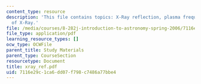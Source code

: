 ```yaml
---
content_type: resource
description: 'This file contains topics: X-Ray reflection, plasma frequency and frequency
  of X-Ray.'
file: /media/courses/8-282j-introduction-to-astronomy-spring-2006/7116e29c1ca6dd07f798c7486a77bbe4_xray_ref.pdf
file_type: application/pdf
learning_resource_types: []
ocw_type: OCWFile
parent_title: Study Materials
parent_type: CourseSection
resourcetype: Document
title: xray_ref.pdf
uid: 7116e29c-1ca6-dd07-f798-c7486a77bbe4
---
```

